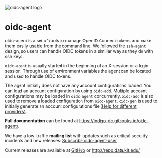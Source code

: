 ![oidc-agent logo](https://raw.githubusercontent.com/indigo-dc/oidc-agent/master/logo_wide.png)
# oidc-agent
oidc-agent is a set of tools to manage OpenID Connect tokens and make them easily usable 
from the command line. We followed the
[```ssh-agent```](https://www.openssh.com/) design, so users can 
handle OIDC tokens in a similiar way as they do with ssh keys. 

```oidc-agent``` is usually started in the beginning of an X-session or a login session. 
Through use of environment variables the agent can be located and used to handle 
OIDC tokens.

The agent initially does not have any account configurations loaded.  You can load an
account configuration by using ```oidc-add```.  Multiple account configurations may
be loaded in ```oidc-agent``` concurrently.  ```oidc-add``` is also used to remove a loaded
configuration from ```oidc-agent```. ```oidc-gen``` is used to initially generate an account
configurations file [(Help for different
providers)](https://indigo-dc.gitbooks.io/oidc-agent/provider.html).

**Full documentation** can be found at https://indigo-dc.gitbooks.io/oidc-agent/.

We have a low-traffic **mailing list** with updates such as critical security incidents and new releases: [Subscribe oidc-agent-user](https://www.lists.kit.edu/sympa/subscribe/oidc-agent-user)

Current releases are available at [GitHub](https://github.com/indigo-dc/oidc-agent/releases) or http://repo.data.kit.edu/
